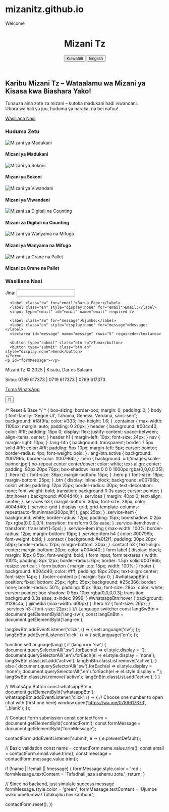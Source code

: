 # mizanitz.github.io
Welcome <!DOCTYPE html>
<html lang="sw">
<head>
  <meta charset="UTF-8" />
  <meta name="viewport" content="width=device-width, initial-scale=1" />
  <title>Mizani Tz - Mizani Bora Kisutu, Dar es Salaam</title>
  <link rel="stylesheet" href="styles.css" />
</head>
<body>
  <header>
    <div class="container">
      <h1>Mizani Tz</h1>
      <nav>
        <button id="lang-sw" class="lang-btn active">Kiswahili</button>
        <button id="lang-en" class="lang-btn">English</button>
      </nav>
    </div>
  </header>

  <section class="hero">
    <div class="container">
      <h2 class="sw">Karibu Mizani Tz – Wataalamu wa Mizani ya Kisasa kwa Biashara Yako!</h2>
      <h2 class="en" style="display:none">Welcome to Mizani Tz – Precision Weighing Solutions for Every Business!</h2>
      <p class="sw">
        Tunauza aina zote za mizani – kutoka madukani hadi viwandani.<br />
        Ubora wa hali ya juu, huduma ya haraka, na bei nafuu!
      </p>
      <p class="en" style="display:none">
        We sell all types of weighing scales – from retail to industrial.<br />
        High quality, fast service, and affordable prices!
      </p>
      <a href="#contact" class="btn">Wasiliana Nasi</a>
    </div>
  </section>

  <section class="services container">
    <h3 class="sw">Huduma Zetu</h3>
    <h3 class="en" style="display:none">Our Services</h3>
    <div class="service-grid">
      <div class="service-item">
        <img src="images/retail-scale.jpg" alt="Mizani ya Madukani" />
        <h4 class="sw">Mizani ya Madukani</h4>
        <h4 class="en" style="display:none">Retail Scales</h4>
      </div>
      <div class="service-item">
        <img src="images/market-scale.jpg" alt="Mizani ya Sokoni" />
        <h4 class="sw">Mizani ya Sokoni</h4>
        <h4 class="en" style="display:none">Market Scales</h4>
      </div>
      <div class="service-item">
        <img src="images/industrial-scale.jpg" alt="Mizani ya Viwandani" />
        <h4 class="sw">Mizani ya Viwandani</h4>
        <h4 class="en" style="display:none">Industrial Scales</h4>
      </div>
      <div class="service-item">
        <img src="images/digital-scale.jpg" alt="Mizani za Digitali na Counting" />
        <h4 class="sw">Mizani za Digitali na Counting</h4>
        <h4 class="en" style="display:none">Digital & Counting Scales</h4>
      </div>
      <div class="service-item">
        <img src="images/livestock-scale.jpg" alt="Mizani ya Wanyama na Mifugo" />
        <h4 class="sw">Mizani ya Wanyama na Mifugo</h4>
        <h4 class="en" style="display:none">Livestock & Animal Scales</h4>
      </div>
      <div class="service-item">
        <img src="images/crane-scale.jpg" alt="Mizani za Crane na Pallet" />
        <h4 class="sw">Mizani za Crane na Pallet</h4>
        <h4 class="en" style="display:none">Crane & Pallet Scales</h4>
      </div>
    </div>
  </section>

  <section class="contact container" id="contact">
    <h3 class="sw">Wasiliana Nasi</h3>
    <h3 class="en" style="display:none">Contact Us</h3>
    <form id="contactForm">
      <label class="sw" for="name">Jina:</label>
      <label class="en" style="display:none" for="name">Name:</label>
      <input type="text" id="name" name="name" required />

      <label class="sw" for="email">Barua Pepe:</label>
      <label class="en" style="display:none" for="email">Email:</label>
      <input type="email" id="email" name="email" required />

      <label class="sw" for="message">Ujumbe:</label>
      <label class="en" style="display:none" for="message">Message:</label>
      <textarea id="message" name="message" rows="5" required></textarea>

      <button type="submit" class="btn sw">Tuma</button>
      <button type="submit" class="btn en" style="display:none">Send</button>
    </form>
    <p id="formMessage"></p>
  </section>

  <footer>
    <div class="container footer-content">
      <p>Mizani Tz &copy; 2025 | Kisutu, Dar es Salaam</p>
      <p>Simu: 0789 617373 | 0719 617373 | 0769 617373</p>
      <p><a href="https://wa.me/0789617373" target="_blank">Tuma WhatsApp</a></p>
    </div>
  </footer>

  <button id="whatsappBtn" title="Wasiliana kwa WhatsApp">📱</button>

  <script src="script.js"></script>
</body>
</html>/* Reset & Base */
* {
  box-sizing: border-box;
  margin: 0;
  padding: 0;
}
body {
  font-family: 'Segoe UI', Tahoma, Geneva, Verdana, sans-serif;
  background: #f8f9fa;
  color: #333;
  line-height: 1.6;
}
.container {
  max-width: 1100px;
  margin: auto;
  padding: 0 20px;
}
header {
  background: #004d40;
  color: #fff;
  padding: 15px 0;
  display: flex;
  justify-content: space-between;
  align-items: center;
}
header h1 {
  margin-left: 10px;
  font-size: 24px;
}
nav {
  margin-right: 10px;
}
.lang-btn {
  background: transparent;
  border: 1.5px solid #fff;
  color: #fff;
  padding: 5px 10px;
  margin-left: 5px;
  cursor: pointer;
  border-radius: 4px;
  font-weight: bold;
}
.lang-btn.active {
  background: #00796b;
  border-color: #00796b;
}
.hero {
  background: url('images/scale-banner.jpg') no-repeat center center/cover;
  color: white;
  text-align: center;
  padding: 90px 20px 70px;
  box-shadow: inset 0 0 0 1000px rgba(0,0,0,0.35);
}
.hero h2 {
  font-size: 36px;
  margin-bottom: 15px;
}
.hero p {
  font-size: 18px;
  margin-bottom: 25px;
}
.btn {
  display: inline-block;
  background: #00796b;
  color: white;
  padding: 12px 25px;
  border-radius: 30px;
  text-decoration: none;
  font-weight: bold;
  transition: background 0.3s ease;
  cursor: pointer;
}
.btn:hover {
  background: #004d40;
}
.services {
  margin: 40px 0;
  text-align: center;
}
.services h3 {
  margin-bottom: 30px;
  font-size: 28px;
  color: #004d40;
}
.service-grid {
  display: grid;
  grid-template-columns: repeat(auto-fit,minmax(200px,1fr));
  gap: 25px;
}
.service-item {
  background: white;
  border-radius: 12px;
  padding: 15px;
  box-shadow: 0 2px 7px rgba(0,0,0,0.1);
  transition: transform 0.3s ease;
}
.service-item:hover {
  transform: translateY(-5px);
}
.service-item img {
  max-width: 100%;
  border-radius: 12px;
  margin-bottom: 10px;
}
.service-item h4 {
  color: #00796b;
  font-weight: bold;
}
.contact {
  background: #e0f2f1;
  padding: 30px 20px 50px;
  border-radius: 12px;
  margin-bottom: 30px;
}
.contact h3 {
  text-align: center;
  margin-bottom: 20px;
  color: #004d40;
}
form label {
  display: block;
  margin: 10px 0 5px;
  font-weight: bold;
}
form input, form textarea {
  width: 100%;
  padding: 8px 12px;
  border-radius: 6px;
  border: 1.5px solid #00796b;
  resize: vertical;
}
form button {
  margin-top: 15px;
  width: 100%;
}
footer {
  background: #004d40;
  color: #fff;
  padding: 18px 20px;
  text-align: center;
  font-size: 14px;
}
.footer-content p {
  margin: 5px 0;
}
#whatsappBtn {
  position: fixed;
  bottom: 25px;
  right: 25px;
  background: #25d366;
  border: none;
  border-radius: 50%;
  padding: 15px 18px;
  font-size: 28px;
  color: white;
  cursor: pointer;
  box-shadow: 0 5px 10px rgba(0,0,0,0.3);
  transition: background 0.3s ease;
  z-index: 9999;
}
#whatsappBtn:hover {
  background: #128c4a;
}
@media (max-width: 600px) {
  .hero h2 {
    font-size: 26px;
  }
  .services h3 {
    font-size: 22px;
  }
}// Language switcher
const langSwBtn = document.getElementById('lang-sw');
const langEnBtn = document.getElementById('lang-en');

langSwBtn.addEventListener('click', () => {
  setLanguage('sw');
});
langEnBtn.addEventListener('click', () => {
  setLanguage('en');
});

function setLanguage(lang) {
  if (lang === 'sw') {
    document.querySelectorAll('.sw').forEach(el => el.style.display = '');
    document.querySelectorAll('.en').forEach(el => el.style.display = 'none');
    langSwBtn.classList.add('active');
    langEnBtn.classList.remove('active');
  } else {
    document.querySelectorAll('.sw').forEach(el => el.style.display = 'none');
    document.querySelectorAll('.en').forEach(el => el.style.display = '');
    langSwBtn.classList.remove('active');
    langEnBtn.classList.add('active');
  }
}

// WhatsApp Button
const whatsappBtn = document.getElementById('whatsappBtn');
whatsappBtn.addEventListener('click', () => {
  // Choose one number to open chat with (first one here)
  window.open('https://wa.me/0789617373', '_blank');
});

// Contact Form submission
const contactForm = document.getElementById('contactForm');
const formMessage = document.getElementById('formMessage');

contactForm.addEventListener('submit', e => {
  e.preventDefault();

  // Basic validation
  const name = contactForm.name.value.trim();
  const email = contactForm.email.value.trim();
  const message = contactForm.message.value.trim();

  if (!name || !email || !message) {
    formMessage.style.color = 'red';
    formMessage.textContent = 'Tafadhali jaza sehemu zote.';
    return;
  }

  // Since no backend, just simulate success message
  formMessage.style.color = 'green';
  formMessage.textContent = 'Ujumbe wako umetumwa! Tutakujibu hivi karibuni.';

  contactForm.reset();
})
